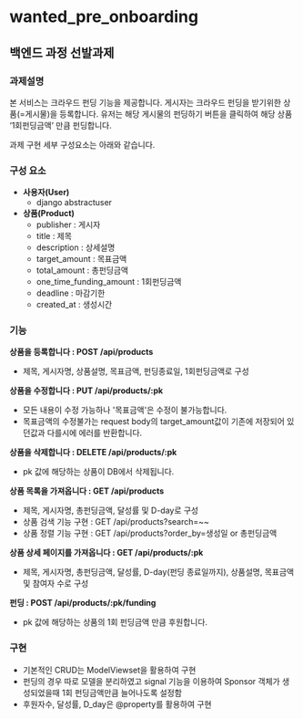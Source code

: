 # wanted_pre_onboarding
## 백엔드 과정 선발과제

### 과제설명
본 서비스는 크라우드 펀딩 기능을 제공합니다. 게시자는 크라우드 펀딩을 받기위한 상품(=게시물)을 등록합니다.
유저는 해당 게시물의 펀딩하기 버튼을 클릭하여 해당 상품 ‘1회펀딩금액’ 만큼 펀딩합니다.


과제 구현 세부 구성요소는 아래와 같습니다.

### 구성 요소
- **사용자(User)**
  - django abstractuser
- **상품(Product)**
  - publisher : 게시자
  - title : 제목
  - description : 상세설명
  - target_amount : 목표금액
  - total_amount : 총펀딩금액
  - one_time_funding_amount : 1회펀딩금액
  - deadline : 마감기한
  - created_at : 생성시간

### 기능
**상품을 등록합니다 : POST /api/products**
- 제목, 게시자명, 상품설명, 목표금액, 펀딩종료일, 1회펀딩금액로 구성

**상품을 수정합니다 : PUT /api/products/:pk**
- 모든 내용이 수정 가능하나 '목표금액'은 수정이 불가능합니다.
- 목표금액의 수정불가는 request body의 target_amount값이 기존에 저장되어 있던값과 다를시에 에러를 반환합니다.

**상품을 삭제합니다 : DELETE /api/products/:pk**
- pk 값에 해당하는 상품이 DB에서 삭제됩니다.

**상품 목록을 가져옵니다 : GET /api/products**
- 제목, 게시자명, 총펀딩금액, 달성률 및 D-day로 구성
- 상품 검색 기능 구현 : GET /api/products?search=~~
- 상품 정렬 기능 구현 : GET /api/products?order_by=생성일 or 총펀딩금액

**상품 상세 페이지를 가져옵니다 : GET /api/products/:pk**
- 제목, 게시자명, 총펀딩금액, 달성률, D-day(펀딩 종료일까지), 상품설명, 목표금액 및 참여자 수로 구성

**펀딩 : POST /api/products/:pk/funding**
- pk 값에 해당하는 상품의 1회 펀딩금액 만큼 후원합니다.

### 구현
- 기본적인 CRUD는 ModelViewset을 활용하여 구현
- 펀딩의 경우 따로 모델을 분리하였고 signal 기능을 이용하여 Sponsor 객체가 생성되었을때 1회 펀딩금액만큼 늘어나도록 설정함
- 후원자수, 달성률, D_day은 @property를 활용하여 구현 